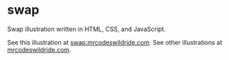 # swap

Swap illustration written in HTML, CSS, and JavaScript.

See this illustration at [swap.mrcodeswildride.com](https://swap.mrcodeswildride.com/).
See other illustrations at [mrcodeswildride.com](https://www.mrcodeswildride.com/).
